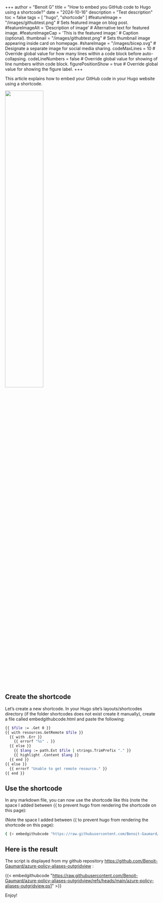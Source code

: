 +++
author = "Benoit G"
title = "How to embed you GitHub code to Hugo using a shortcode?"
date = "2024-10-16"
description = "Test description"
toc = false
tags = [
    "hugo",
    "shortcode"
]
#featureImage = "/images/githubtest.png" # Sets featured image on blog post.
#featureImageAlt = 'Description of image' # Alternative text for featured image.
#featureImageCap = 'This is the featured image.' # Caption (optional).
thumbnail = "/images/githubtest.png" # Sets thumbnail image appearing inside card on homepage.
#shareImage = "/images/bicep.svg" # Designate a separate image for social media sharing.
codeMaxLines = 10 # Override global value for how many lines within a code block before auto-collapsing.
codeLineNumbers = false # Override global value for showing of line numbers within code block.
figurePositionShow = true # Override global value for showing the figure label.
+++

This article explains how to embed your GitHub code in your Hugo website using a shortcode.
<!--more-->

<img src="/images/githubtest.png" width="50%" height="50%">

## Create the shortcode

Let’s create a new shortcode. In your Hugo site’s layouts/shortcodes directory (if the folder shortcodes does not exist create it manually), create a file called embedgithubcode.html and paste the following:

```Bash
{{ $file := .Get 0 }}
{{ with resources.GetRemote $file }}
  {{ with .Err }}
    {{ errorf "%s" . }}
  {{ else }}
    {{ $lang := path.Ext $file | strings.TrimPrefix "." }}
    {{ highlight .Content $lang }}
  {{ end }}
{{ else }}
  {{ errorf "Unable to get remote resource." }}
{{ end }}
```

## Use the shortcode

In any markdown file, you can now use the shortcode like this (note the space I added between {{ to prevent hugo from rendering the shortcode on this page):

(Note the space I added between {{ to prevent hugo from rendering the shortcode on this page):

```Bash
{ {< embedgithubcode "https://raw.githubusercontent.com/Benoit-Gaumard/azure-policy-aliases-outgridview/refs/heads/main/azure-policy-aliases-outgridview.ps1" >}}
```
## Here is the result

The script is displayed from my github repository https://github.com/Benoit-Gaumard/azure-policy-aliases-outgridview :

{{< embedgithubcode "https://raw.githubusercontent.com/Benoit-Gaumard/azure-policy-aliases-outgridview/refs/heads/main/azure-policy-aliases-outgridview.ps1" >}}

Enjoy!